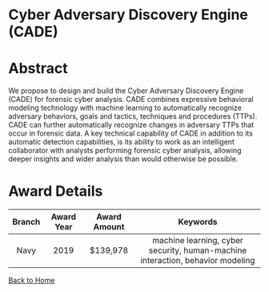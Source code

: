 
Cyber Adversary Discovery Engine (CADE)
=======================================

# Abstract


We propose to design and build the Cyber Adversary Discovery Engine (CADE) for forensic cyber analysis. CADE combines expressive behavioral modeling technology with machine learning to automatically recognize adversary behaviors, goals and tactics, techniques and procedures (TTPs). CADE can further automatically recognize changes in adversary TTPs that occur in forensic data. A key technical capability of CADE in addition to its automatic detection capabilities, is its ability to work as an intelligent collaborator with analysts performing forensic cyber analysis, allowing deeper insights and wider analysis than would otherwise be possible.  

# Award Details

|Branch|Award Year|Award Amount|Keywords|
| :---: | :---: | :---: | :---: |
|Navy|2019|$139,978|machine learning, cyber security, human-machine interaction, behavior modeling|
  
  


[Back to Home](https://github.com/chrischow/dod_sbir_awards/JH/#2141)